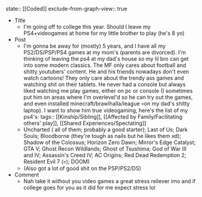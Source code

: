 state:: [[Coded]]
exclude-from-graph-view:: true

- Title
  - I'm going off to college this year. Should I leave my PS4+videogames at home for my little brother to play (he's 8 yo)
- Post
  - I'm gonna be away for (mostly) 5 years, and I have all my PS2/DS/PSP/PS4 games at my mom's (parents are divorced). I'm thinking of leaving the ps4 at my dad's house so my lil bro can get into some modern classics. The MF only cares about football and shitty youtubers' content. He and his friends nowadays don't even watch cartoons! They only care about the trendy ass games and watching shit on their tablets. He never had a console but always liked watching me play games, either on pc or console (I sometimes put him on areas where I'm overlevel'd so he can try out the games, and even installed minecraft/brawlhalla/league 💀on my dad's shitty laptop). I want to show him true videogaming, here's the list of my ps4's:
    tags:: [[Kinship/Sibling]], [[Affected by Family/Facilitating others' play]], [[Shared Experiences/Spectating]]
  - Uncharted ( all of them; probably a good starter); Last of Us; Dark Souls; Bloodborne (they're tough as nails but he likes them xd); Shadow of the Colossus; Horizon Zero Dawn; Mirror's Edge Catalyst; GTA V; Ghost Recon Wildlands; Ghost of Tsushima; God of War III and IV; Assassin's Creed IV; AC Origins; Red Dead Redemption 2; Resident Evil 7 (💀); DOOM)
  - (Also got a lot of good shit on the PSP/PS2/DS)
- Comment
  - Nah take it without you video games a great stress reliever imo and if college goes for you as it did for me expect stress lol
